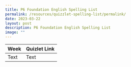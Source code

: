```yaml
---
title: P6 Foundation English Spelling List
permalink: /resources/quizzlet-spelling-list/permalink/
date: 2023-03-22
layout: post
description: P6 Foundation English Spelling List
image: ""
---
```



| Week | Quizlet Link |
| -------- | -------- | 
| Text     | Text     | 

